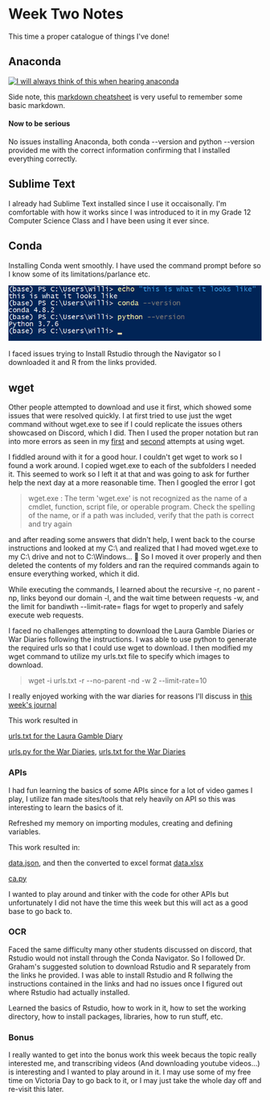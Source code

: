 # Week Two Notes
This time a proper catalogue of things I've done!

## Anaconda 
[![I will always think of this when hearing anaconda](http://img.youtube.com/vi/LDZX4ooRsWs/0.jpg)](http://www.youtube.com/watch?v=LDZX4ooRsWs)

Side note, this [markdown cheatsheet](https://github.com/adam-p/markdown-here/wiki/Markdown-Cheatsheet) is very useful to remember some basic markdown.

#### Now to be serious

No issues installing Anaconda, both conda --version and python --version provided me with the correct information confirming that I installed everything correctly. 

## Sublime Text

I already had Sublime Text installed since I use it occaisonally. I'm comfortable with how it works since I was introduced to it in my Grade 12 Computer Science Class and I have been using it ever since.

## Conda
Installing Conda went smoothly. I have used the command prompt before so I know some of its limitations/parlance etc. 

![](CondaInstall.png)

I faced issues trying to Install Rstudio through the Navigator so I downloaded it and R from the links provided.


## wget

Other people attempted to download and use it first, which showed some issues that were resolved quickly.
I at first tried to use just the wget command without wget.exe to see if I could replicate the issues others showcased on Discord, which I did. Then I used the proper notation but ran into more errors as seen in my [first](firstattempt.png) and [second](secondattempt.png) attempts at using wget.

I fiddled around with it for a good hour. I couldn't get wget to work so I found a work around. I copied wget.exe to each of the subfolders I needed it. This seemed to work so I left it at that and was going to ask for further help the next day at a more reasonable time. Then I googled the error I got 
> wget.exe : The term 'wget.exe' is not recognized as the name of a cmdlet, function, script file, or operable program. Check the spelling of the name, or if a path was included, verify that the path is correct and try again

and after reading some answers that didn't help, I went back to the course instructions and looked at my C:\ and realized that I had moved wget.exe to my C:\ drive and not to C:\Windows...
:facepalm:
So I moved it over properly and then deleted the contents of my folders and ran the required commands again to ensure everything worked, which it did.

While executing the commands, I learned about the recursive -r, no parent -np, links beyond our domain -l, and the wait time between requests -w, and the limit for bandiwth --limit-rate= flags for wget to properly and safely execute web requests. 


I faced no challenges attempting to download the Laura Gamble Diaries or War Diaries following the instructions.
I was able to use python to generate the required urls so that I could use wget to download. I then modified my wget command to utilize my urls.txt file to specify which images to download.

> wget -i urls.txt -r --no-parent -nd -w 2 --limit-rate=10


I really enjoyed working with the war diaries for reasons I'll discuss in [this week's journal](https://github.com/WilliamKohlman/week-two/blob/master/journal.md)

This work resulted in

 [urls.txt for the Laura Gamble Diary](LauraGamble-urls.txt)

[urls.py for the War Diaries](War-Diaries-urls.py), [urls.txt for the War Diaries](War-Diaries-urls.py)

### APIs
I had fun learning the basics of some APIs since for a lot of video games I play, I utilize  fan made sites/tools that rely heavily on API so this was interesting to learn the basics of it.

Refreshed my memory on importing modules, creating and defining variables.

This work resulted in:

[data.json](data.json), and then the converted to excel format [data.xlsx](data.xlsx)

[ca.py](ca.py)

I wanted to play around and tinker with the code for other APIs but unfortunately I did not have the time this week but this will act as a good base to go back to.

### OCR

Faced the same difficulty many other students discussed on discord, that Rstudio would not install through the Conda Navigator. So I followed Dr. Graham's suggested solution to download Rstudio and R separately from the links he provided. I was able to install Rstudio and R follwing the instructions contained in the links and had no issues once I figured out where Rstudio had actually installed.

Learned the basics of Rstudio, how to work in it, how to set the working directory, how to install packages, libraries, how to run stuff, etc. 



### Bonus

I really wanted to get into the bonus work this week becaus the topic really interested me, and transcribing videos (And downloading youtube videos...) is interesting and I wanted to play around in it. I may use some of my free time on Victoria Day to go back to it, or I may just take the whole day off and re-visit this later.

